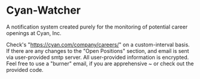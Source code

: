 # Cyan-Watcher
A notification system created purely for the monitoring of potential career openings at Cyan, Inc.


Check's "https://cyan.com/company/careers/" on a custom-interval basis. If there are any changes to the "Open Positions" section, and email is sent via user-provided smtp server. All user-provided information is encrypted. Feel free to use a "burner" email, if you are apprehensive ~ or check out the provided code. 
